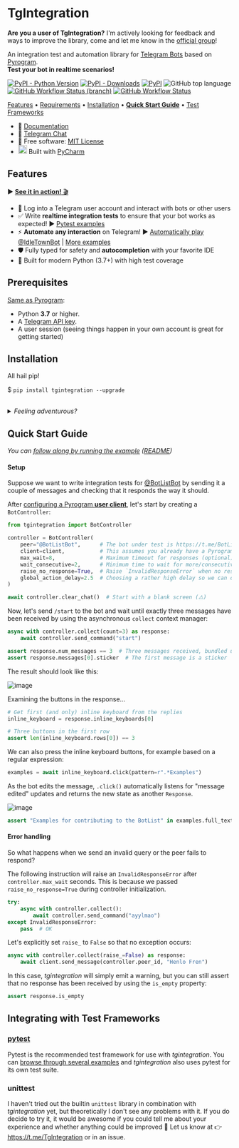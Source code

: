 TgIntegration
=============

**Are you a user of TgIntegration?** I'm actively looking for feedback and ways to improve the library, come and let me know in the [official group](https://t.me/TgIntegration)!

An integration test and automation library for [Telegram Bots](https://core.telegram.org/bots)
based on [Pyrogram](https://github.com/pyrogram/pyrogram).
<br />**Test your bot in realtime scenarios!**

[![PyPI - Python Version](https://img.shields.io/pypi/pyversions/tgintegration)](https://pypi.org/project/tgintegration/)
[![PyPI - Downloads](https://img.shields.io/pypi/dm/tgintegration)](https://pypi.org/project/tgintegration/)
[![PyPI](https://img.shields.io/pypi/v/tgintegration)](https://pypi.org/project/tgintegration/)
![GitHub top language](https://img.shields.io/github/languages/top/josxa/tgintegration)
[![GitHub Workflow Status (branch)](https://img.shields.io/github/workflow/status/josxa/tgintegration/Build/master)](https://github.com/JosXa/tgintegration/actions?query=workflow%3ABuild)
[![GitHub Workflow Status](https://img.shields.io/github/workflow/status/josxa/tgintegration/Docs?label=docs)](https://josxa.github.io/tgintegration)

[Features](#features) • [Requirements](#requirements) • [Installation](#installation) • [**Quick Start Guide**](#quick-start-guide) • [Test Frameworks](#integrating-with-test-frameworks)

- 📖 [Documentation](https://josxa.github.io/tgintegration/)
- 👥 [Telegram Chat](https://t.me/TgIntegration)
- 📄 Free software: [MIT License](https://tldrlegal.com/license/mit-license)
- [<img src="https://raw.githubusercontent.com/JosXa/tgintegration/master/docs/assets/pycharm-logos/icon-pycharm.svg" width="20" height="20" />]((https://www.jetbrains.com/?from=tgintegration)) Built with [PyCharm](https://www.jetbrains.com/?from=tgintegration)

Features
--------

▶️ [**See it in action!** 🎬](https://josxa.github.io/tgintegration/#see-it-in-action)

- 👤 Log into a Telegram user account and interact with bots or other users
- ✅ Write **realtime integration tests** to ensure that your bot works as expected! ▶️ [Pytest examples](https://github.com/JosXa/tgintegration/tree/master/examples/pytest)
- ⚡️ **Automate any interaction** on Telegram! ▶️ [Automatically play @IdleTownBot](https://github.com/JosXa/tgintegration/blob/master/examples/automation/idletown.py) | [More examples](https://github.com/JosXa/tgintegration/tree/master/examples/automation)
- 🛡 Fully typed for safety and **autocompletion** with your favorite IDE
- 🐍 Built for modern Python (3.7+) with high test coverage


Prerequisites
-------------

[Same as Pyrogram](https://github.com/pyrogram/pyrogram#requirements):

- Python **3.7** or higher.
- A [Telegram API key](https://docs.pyrogram.ml/start/ProjectSetup#api-keys).
- A user session (seeing things happen in your own account is great for getting started)


Installation
------------

All hail pip!

$ `pip install tgintegration --upgrade`

<br />
<details><summary><i>Feeling adventurous?</i></summary><p>

For bleeding edge, install the master branch:

$ `pip install git+https://github.com/JosXa/tgintegration.git`

</p></details>


Quick Start Guide
-----------------

_You can [follow along by running the example](https://github.com/JosXa/tgintegration/blob/master/examples/readme_example/readmeexample.py) ([README](https://github.com/JosXa/tgintegration/blob/master/examples/README.md))_

#### Setup

Suppose we want to write integration tests for [@BotListBot](https://t.me/BotListBot) by sending it a couple of
messages and checking that it responds the way it should.

After [configuring a Pyrogram **user client**](https://docs.pyrogram.org/intro/setup),
let's start by creating a `BotController`:

``` python
from tgintegration import BotController

controller = BotController(
    peer="@BotListBot",      # The bot under test is https://t.me/BotListBot 🤖
    client=client,           # This assumes you already have a Pyrogram user client available
    max_wait=8,              # Maximum timeout for responses (optional)
    wait_consecutive=2,      # Minimum time to wait for more/consecutive messages (optional)
    raise_no_response=True,  # Raise `InvalidResponseError` when no response is received (defaults to True)
    global_action_delay=2.5  # Choosing a rather high delay so we can observe what's happening (optional)
)

await controller.clear_chat()  # Start with a blank screen (⚠️)
```

Now, let's send `/start` to the bot and wait until exactly three messages have been received by using the asynchronous `collect` context manager:

``` python
async with controller.collect(count=3) as response:
    await controller.send_command("start")

assert response.num_messages == 3  # Three messages received, bundled under a `Response` object
assert response.messages[0].sticker  # The first message is a sticker
```

The result should look like this:

![image](https://raw.githubusercontent.com/JosXa/tgintegration/master/docs/assets/start_botlistbot.png)

Examining the buttons in the response...

``` python
# Get first (and only) inline keyboard from the replies
inline_keyboard = response.inline_keyboards[0]

# Three buttons in the first row
assert len(inline_keyboard.rows[0]) == 3
```

We can also press the inline keyboard buttons, for example based on a regular expression:

``` python
examples = await inline_keyboard.click(pattern=r".*Examples")
```

As the bot edits the message, `.click()` automatically listens for "message edited" updates and returns
the new state as another `Response`.

![image](https://raw.githubusercontent.com/JosXa/tgintegration/master/docs/assets/examples_botlistbot.png)

``` python
assert "Examples for contributing to the BotList" in examples.full_text
```

#### Error handling

So what happens when we send an invalid query or the peer fails to respond?

The following instruction will raise an `InvalidResponseError` after `controller.max_wait` seconds.
This is because we passed `raise_no_response=True` during controller initialization.

``` python
try:
    async with controller.collect():
        await controller.send_command("ayylmao")
except InvalidResponseError:
    pass  # OK
```

Let's explicitly set `raise_` to `False` so that no exception occurs:

``` python
async with controller.collect(raise_=False) as response:
    await client.send_message(controller.peer_id, "Henlo Fren")
```

In this case, _tgintegration_ will simply emit a warning, but you can still assert
that no response has been received by using the `is_empty` property:

``` python
assert response.is_empty
```


Integrating with Test Frameworks
--------------------------------

### [pytest](https://docs.pytest.org/en/stable/index.html)

Pytest is the recommended test framework for use with _tgintegration_. You can
[browse through several examples](https://github.com/JosXa/tgintegration/tree/master/examples/pytest)
and _tgintegration_ also uses pytest for its own test suite.

### unittest

I haven't tried out the builtin `unittest` library in combination with _tgintegration_ yet,
but theoretically I don't see any problems with it.
If you do decide to try it, it would be awesome if you could tell me about your
experience and whether anything could be improved 🙂
Let us know at 👉 https://t.me/TgIntegration or in an issue.
